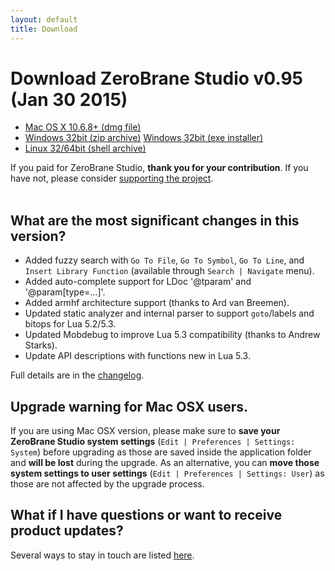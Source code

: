 ```yaml
---
layout: default
title: Download
---
```


# Download ZeroBrane Studio v0.95 (Jan 30 2015)

<ul class="download" id="download-options">
  <li><a class="mac" href="https://download.zerobrane.com/ZeroBraneStudioEduPack-0.95-macos.dmg" onclick="var that=this;_gaq.push(['_trackEvent','Download-macos','ZeroBraneStudioEduPack-0.95-macos.dmg',this.href]);setTimeout(function(){location.href=that.href;},200);return false;">
    Mac OS X 10.6.8+ (dmg file)</a></li>
  <li><a class="winzip" href="https://download.zerobrane.com/ZeroBraneStudioEduPack-0.95-win32.zip" onclick="var that=this;_gaq.push(['_trackEvent','Download-win32','ZeroBraneStudioEduPack-0.95-win32.zip',this.href]);setTimeout(function(){location.href=that.href;},200);return false;">
    Windows 32bit (zip archive)</a>
      <a class="winexe" href="https://download.zerobrane.com/ZeroBraneStudioEduPack-0.95-win32.exe" onclick="var that=this;_gaq.push(['_trackEvent','Download-win32','ZeroBraneStudioEduPack-0.95-win32.exe',this.href]);setTimeout(function(){location.href=that.href;},200);return false;">
    Windows 32bit (exe installer)</a></li>
  <li><a class="linux" href="https://download.zerobrane.com/ZeroBraneStudioEduPack-0.95-linux.sh" onclick="var that=this;_gaq.push(['_trackEvent','Download-linux','ZeroBraneStudioEduPack-0.95-linux.sh',this.href]);setTimeout(function(){location.href=that.href;},200);return false;">
    Linux 32/64bit (shell archive)</a></li>
</ul>
<div class="thank-you" id="thank-you">If you paid for ZeroBrane Studio, <strong>thank you for your contribution</strong>. If you have not, please consider <a href="support.html">supporting the project</a>.</div>
<div class="separator">&nbsp;</div>

## What are the most significant changes in this version?

- Added fuzzy search with `Go To File`, `Go To Symbol`, `Go To Line`, and `Insert Library Function` (available through `Search | Navigate` menu).
- Added auto-complete support for LDoc '@tparam' and '@param[type=...]'.
- Added armhf architecture support (thanks to Ard van Breemen).
- Updated static analyzer and internal parser to support `goto`/labels and bitops for Lua 5.2/5.3.
- Updated Mobdebug to improve Lua 5.3 compatibility (thanks to Andrew Starks).
- Update API descriptions with functions new in Lua 5.3.

Full details are in the [changelog](https://github.com/pkulchenko/ZeroBraneStudio/blob/master/CHANGELOG.md).

## Upgrade warning for Mac OSX users.

If you are using Mac OSX version, please make sure to **save your ZeroBrane Studio system settings** (`Edit | Preferences | Settings: System`) before upgrading as those are saved inside the application folder and **will be lost** during the upgrade.
As an alternative, you can **move those system settings to user settings** (`Edit | Preferences | Settings: User`) as those are not affected by the upgrade process.

## What if I have questions or want to receive product updates?

Several ways to stay in touch are listed [here](community.html).
